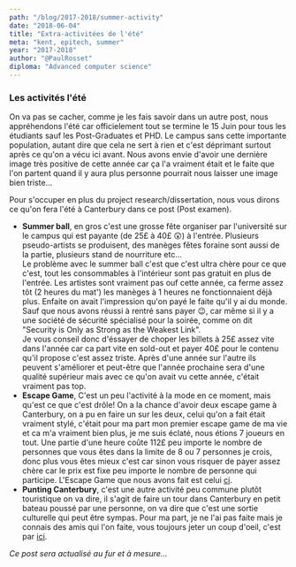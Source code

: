 ```yaml
---
path: "/blog/2017-2018/summer-activity"
date: "2018-06-04"
title: "Extra-activitées de l'été"
meta: "kent, epitech, summer"
year: "2017-2018"
author: "@PaulRosset"
diploma: "Advanced computer science"
---
```


### Les activités l'été

On va pas se cacher, comme je les fais savoir dans un autre post, nous appréhendons l'été car officielement tout se termine le 15 Juin pour tous les étudiants sauf les Post-Graduates et PHD. Le campus sans cette importante population, autant dire que cela ne sert à rien et c'est déprimant surtout après ce qu'on a vécu ici avant. Nous avons envie d'avoir une dernière image très positive de cette année car ça l'a vraiment était et le faite que l'on partent quand il y aura plus personne pourrait nous laisser une image bien triste...

Pour s'occuper en plus du project research/dissertation, nous vous dirons ce qu'on fera l'été à Canterbury dans ce post (Post examen).

* **Summer ball**, en gros c'est une grosse fête organiser par l'université sur le campus qui est payante (de 25£ à 40£ 😲) à l'entrée. Plusieurs pseudo-artists se produisent, des manèges fêtes foraine sont aussi de la partie, plusieurs stand de nourriture etc...  
  Le problème avec le summer ball c'est que c'est ultra chère pour ce que c'est, tout les consommables à l'intérieur sont pas gratuit en plus de l'entrée. Les artistes sont vraiment pas ouf cette année, ca ferme assez tôt (2 heures du mat') les manèges à 1 heures ne fonctionnaient déjà plus. Enfaite on avait l'impression qu'on payé le faite qu'il y ai du monde. Sauf que nous avons réussi à rentré sans payer 😉, car même si il y a une société de sécurité spécialisé pour la soirée, comme on dit "Security is Only as Strong as the Weakest Link".  
  Je vous conseil donc d'éssayer de choper les billets à 25£ assez vite dans l'année car ca part vite en sold-out et payer 40£ pour le contenu qu'il propose c'est assez triste. Après d'une année sur l'autre ils peuvent s'améliorer et peut-être que l'année prochaine sera d'une qualité supérieur mais avec ce qu'on avait vu cette année, c'était vraiment pas top.
* **Escape Game**, C'est un peu l'activité à la mode en ce moment, mais qu'est ce que c'est drôle! On a la chance d'avoir deux escape game à Canterbury, on a pu en faire un sur les deux, celui qu'on a fait était vraiment stylé, c'était pour ma part mon premier escape game de ma vie et ca m'a vraiment bien plus, je me suis éclaté, nous étions 7 joueurs en tout. Une partie d'une heure coûte 112£ peu importe le nombre de personnes que vous êtes dans la limite de 8 ou 7 personnes je crois, donc plus vous êtes mieux c'est car sinon vous risquer de payer assez chère car le prix est fixe peu importe le nombre de personne qui participe. L'Escape Game que nous avons fait est celui [ci](https://www.escapekent.com/).
* **Punting Canterbury**, c'est une autre activité peu commune plutôt touristique on va dire, il s'agit de faire un tour dans Canterbury en petit bateau poussé par une personne, on va dire que c'est une sortie culturelle qui peut être sympas. Pour ma part, je ne l'ai pas faite mais je connais des amis qui l'on faite, vous toujours jeter un coup d'oeil, c'est par [ici](http://www.canterburypunting.co.uk/pages/1).

_Ce post sera actualisé au fur et à mesure..._
